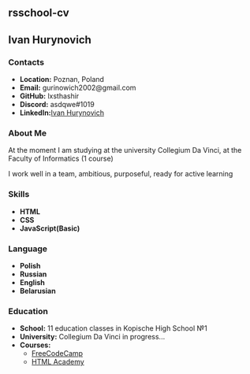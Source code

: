 <!DOCTYPE html>
<html lang="en-US">
<head></head>
<body>
<h2>rsschool-cv</h2>
<h2>Ivan Hurynovich</h2>
<h3>Contacts</h3>
<ul>
<li><b>Location:</b> Poznan, Poland
<li><b>Email:</b> gurinowich2002@gmail.com
<li><b>GitHub:</b> lxsthashir
<li><b>Discord:</b> asdqwe#1019
<li><b>LinkedIn:</b><a href="https://www.linkedin.com/in/ivan-hurynovich-b8615b261">Ivan Hurynovich</a>
</ul>
<h3>About Me</h3>
<p>At the moment I am studying at the university Collegium Da Vinci, at the Faculty of Informatics (1 course)<p>
<p>I work well in a team, ambitious, purposeful, ready for active learning</p>
<h3>Skills</h3>
<ul>
<li><b>HTML</b>
<li><b>CSS</b>
<li><b>JavaScript(Basic)</b>
</ul>
<h3>Language</h3>
<ul>
<li><b>Polish</b>
<li><b>Russian</b>
<li><b>English</b>
<li><b>Belarusian</b>
</ul>
<h3>Education</h3>
<ul>
<li><b>School:</b> 11 education classes in Kopische High School №1
<li><b>University:</b> Collegium Da Vinci in progress...
<li><b>Courses:</b><ul><li><a href="https://www.freecodecamp.org">FreeCodeCamp</a>
<li><a href="https://www.htmlacademy.ru">HTML Academy</a></ul>
</li>
</ul>
</body>
</html>
